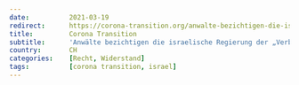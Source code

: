 ```yaml
---
date:          2021-03-19
redirect:      https://corona-transition.org/anwalte-bezichtigen-die-israelische-regierung-der-verbrechen-gegen-die
title:         Corona Transition
subtitle:      'Anwälte bezichtigen die israelische Regierung der „Verbrechen gegen die Menschlichkeit“'
country:       CH
categories:    [Recht, Widerstand]
tags:          [corona transition, israel]
---
```

